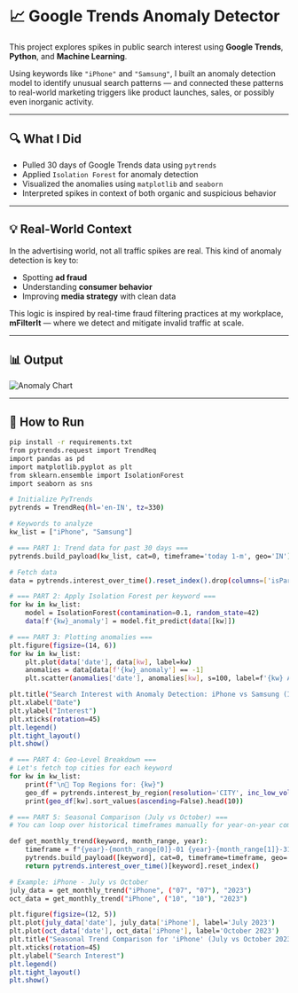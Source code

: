 # 📈 Google Trends Anomaly Detector

This project explores spikes in public search interest using **Google Trends**, **Python**, and **Machine Learning**.

Using keywords like `"iPhone"` and `"Samsung"`, I built an anomaly detection model to identify unusual search patterns — and connected these patterns to real-world marketing triggers like product launches, sales, or possibly even inorganic activity.

---

## 🔍 What I Did
- Pulled 30 days of Google Trends data using `pytrends`
- Applied `Isolation Forest` for anomaly detection
- Visualized the anomalies using `matplotlib` and `seaborn`
- Interpreted spikes in context of both organic and suspicious behavior

---

## 💡 Real-World Context

In the advertising world, not all traffic spikes are real. This kind of anomaly detection is key to:
- Spotting **ad fraud**
- Understanding **consumer behavior**
- Improving **media strategy** with clean data

This logic is inspired by real-time fraud filtering practices at my workplace, **mFilterIt** — where we detect and mitigate invalid traffic at scale.

---

## 📊 Output

![Anomaly Chart](images/anomaly_chart.png)

---

## 🚀 How to Run

```bash
pip install -r requirements.txt
from pytrends.request import TrendReq
import pandas as pd
import matplotlib.pyplot as plt
from sklearn.ensemble import IsolationForest
import seaborn as sns

# Initialize PyTrends
pytrends = TrendReq(hl='en-IN', tz=330)

# Keywords to analyze
kw_list = ["iPhone", "Samsung"]

# === PART 1: Trend data for past 30 days ===
pytrends.build_payload(kw_list, cat=0, timeframe='today 1-m', geo='IN')  # All-India

# Fetch data
data = pytrends.interest_over_time().reset_index().drop(columns=['isPartial'])

# === PART 2: Apply Isolation Forest per keyword ===
for kw in kw_list:
    model = IsolationForest(contamination=0.1, random_state=42)
    data[f'{kw}_anomaly'] = model.fit_predict(data[[kw]])

# === PART 3: Plotting anomalies ===
plt.figure(figsize=(14, 6))
for kw in kw_list:
    plt.plot(data['date'], data[kw], label=kw)
    anomalies = data[data[f'{kw}_anomaly'] == -1]
    plt.scatter(anomalies['date'], anomalies[kw], s=100, label=f'{kw} Anomaly')

plt.title("Search Interest with Anomaly Detection: iPhone vs Samsung (India, Last 30 Days)")
plt.xlabel("Date")
plt.ylabel("Interest")
plt.xticks(rotation=45)
plt.legend()
plt.tight_layout()
plt.show()

# === PART 4: Geo-Level Breakdown ===
# Let's fetch top cities for each keyword
for kw in kw_list:
    print(f"\n📍 Top Regions for: {kw}")
    geo_df = pytrends.interest_by_region(resolution='CITY', inc_low_vol=True, inc_geo_code=False)
    print(geo_df[kw].sort_values(ascending=False).head(10))

# === PART 5: Seasonal Comparison (July vs October) ===
# You can loop over historical timeframes manually for year-on-year comparison

def get_monthly_trend(keyword, month_range, year):
    timeframe = f"{year}-{month_range[0]}-01 {year}-{month_range[1]}-31"
    pytrends.build_payload([keyword], cat=0, timeframe=timeframe, geo='IN')
    return pytrends.interest_over_time()[keyword].reset_index()

# Example: iPhone - July vs October
july_data = get_monthly_trend("iPhone", ("07", "07"), "2023")
oct_data = get_monthly_trend("iPhone", ("10", "10"), "2023")

plt.figure(figsize=(12, 5))
plt.plot(july_data['date'], july_data['iPhone'], label='July 2023')
plt.plot(oct_data['date'], oct_data['iPhone'], label='October 2023')
plt.title("Seasonal Trend Comparison for 'iPhone' (July vs October 2023)")
plt.xticks(rotation=45)
plt.ylabel("Search Interest")
plt.legend()
plt.tight_layout()
plt.show()

